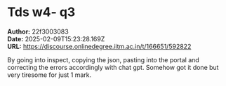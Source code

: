 # Tds w4- q3

**Author:** 22f3003083  
**Date:** 2025-02-09T15:23:28.169Z  
**URL:** https://discourse.onlinedegree.iitm.ac.in/t/166651/592822

By going into inspect, copying the json, pasting into the portal and correcting the errors accordingly with chat gpt. Somehow got it done but very tiresome for just 1 mark.

